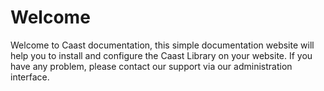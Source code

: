 # Welcome

Welcome to Caast documentation, this simple documentation website will help you to install and configure the Caast Library on your website. If you have any problem, please contact our support via our administration interface.
